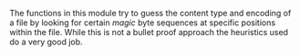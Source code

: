 The functions in this module try to guess the content type and encoding
of a file by looking for certain *magic* byte sequences at specific
positions within the file. While this is not a bullet proof approach the
heuristics used do a very good job.
